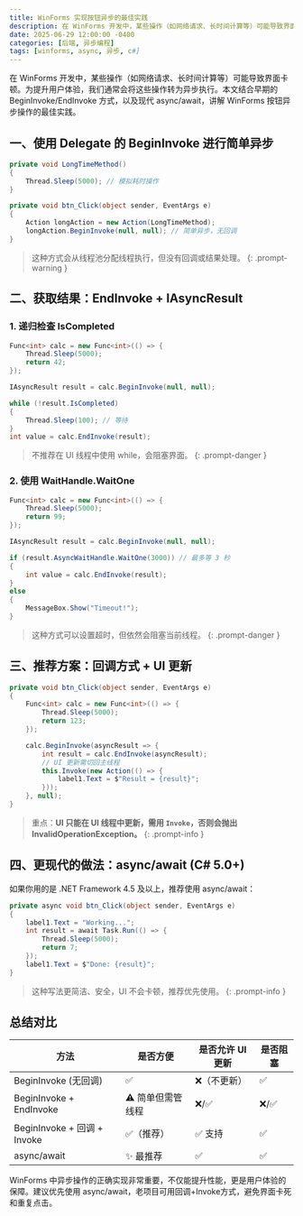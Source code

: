 ```yaml
---
title: WinForms 实现按钮异步的最佳实践
description: 在 WinForms 开发中，某些操作（如网络请求、长时间计算等）可能导致界面卡顿。为提升用户体验，我们通常会将这些操作转为异步执行。本文结合早期的 BeginInvoke/EndInvoke 方式，以及现代 async/await，讲解 WinForms 按钮异步操作的最佳实践。
date: 2025-06-29 12:00:00 -0400
categories: [后端, 异步编程]
tags: [winforms, async, 异步, c#]
---
```


在 WinForms 开发中，某些操作（如网络请求、长时间计算等）可能导致界面卡顿。为提升用户体验，我们通常会将这些操作转为异步执行。本文结合早期的 BeginInvoke/EndInvoke 方式，以及现代 async/await，讲解 WinForms 按钮异步操作的最佳实践。

## 一、使用 Delegate 的 BeginInvoke 进行简单异步

```csharp
private void LongTimeMethod()
{
    Thread.Sleep(5000); // 模拟耗时操作
}

private void btn_Click(object sender, EventArgs e)
{
    Action longAction = new Action(LongTimeMethod);
    longAction.BeginInvoke(null, null); // 简单异步，无回调
}
```

> 这种方式会从线程池分配线程执行，但没有回调或结果处理。
{: .prompt-warning }

## 二、获取结果：EndInvoke + IAsyncResult

### 1. 递归检查 IsCompleted

```csharp
Func<int> calc = new Func<int>(() => {
    Thread.Sleep(5000);
    return 42;
});

IAsyncResult result = calc.BeginInvoke(null, null);

while (!result.IsCompleted)
{
    Thread.Sleep(100); // 等待
}
int value = calc.EndInvoke(result);
```

> 不推荐在 UI 线程中使用 while，会阻塞界面。
{: .prompt-danger }

### 2. 使用 WaitHandle.WaitOne

```csharp
Func<int> calc = new Func<int>(() => {
    Thread.Sleep(5000);
    return 99;
});

IAsyncResult result = calc.BeginInvoke(null, null);

if (result.AsyncWaitHandle.WaitOne(3000)) // 最多等 3 秒
{
    int value = calc.EndInvoke(result);
}
else
{
    MessageBox.Show("Timeout!");
}
```

> 这种方式可以设置超时，但依然会阻塞当前线程。
{: .prompt-danger }

## 三、推荐方案：回调方式 + UI 更新

```csharp
private void btn_Click(object sender, EventArgs e)
{
    Func<int> calc = new Func<int>(() => {
        Thread.Sleep(5000);
        return 123;
    });

    calc.BeginInvoke(asyncResult => {
        int result = calc.EndInvoke(asyncResult);
        // UI 更新需切回主线程
        this.Invoke(new Action(() => {
            label1.Text = $"Result = {result}";
        }));
    }, null);
}
```

> 重点：**UI 只能在 UI 线程中更新，需用 `Invoke`，否则会抛出 InvalidOperationException。**
{: .prompt-info }

## 四、更现代的做法：async/await (C# 5.0+)

如果你用的是 .NET Framework 4.5 及以上，推荐使用 async/await：

```csharp
private async void btn_Click(object sender, EventArgs e)
{
    label1.Text = "Working...";
    int result = await Task.Run(() => {
        Thread.Sleep(5000);
        return 7;
    });
    label1.Text = $"Done: {result}";
}
```

> 这种写法更简洁、安全，UI 不会卡顿，推荐优先使用。
{: .prompt-info }

## 总结对比

| 方法                        | 是否方便         | 是否允许 UI 更新 | 是否阻塞 |
| --------------------------- | ---------------- | ---------------- | -------- |
| BeginInvoke (无回调)        | ✅                | ❌（不更新）      | ✅        |
| BeginInvoke + EndInvoke     | ⚠ 简单但需管线程 | ❌/✅              | ❌/✅      |
| BeginInvoke + 回调 + Invoke | ✅（推荐）        | ✅ 支持           | ✅        |
| async/await                 | ✨ 最推荐         | ✅                | ✅        |

WinForms 中异步操作的正确实现非常重要，不仅能提升性能，更是用户体验的保障。建议优先使用 async/await，老项目可用回调+Invoke方式，避免界面卡死和重复点击。

